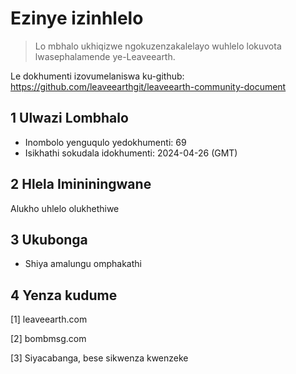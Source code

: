 # Ezinye izinhlelo

>Lo mbhalo ukhiqizwe ngokuzenzakalelayo wuhlelo lokuvota lwasephalamende ye-Leaveearth.

Le dokhumenti izovumelaniswa ku-github: https://github.com/leaveearthgit/leaveearth-community-document

## 1 Ulwazi Lombhalo

- Inombolo yenguqulo yedokhumenti: 69
- Isikhathi sokudala idokhumenti: 2024-04-26 (GMT)

## 2 Hlela Imininingwane

Alukho uhlelo olukhethiwe

## 3 Ukubonga
* Shiya amalungu omphakathi

## 4 Yenza kudume
[1] leaveearth.com

[2] bombmsg.com

[3] Siyacabanga, bese sikwenza kwenzeke
